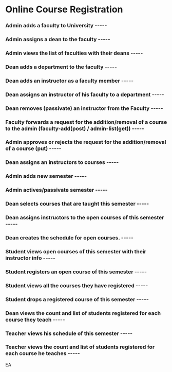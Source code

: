 # Online Course Registration

### Admin adds a faculty to University ----- 
### Admin assigns a dean to the faculty -----
### Admin views the list of faculties with their deans -----
### Dean adds a department to the faculty -----
### Dean adds an instructor as a faculty member -----
### Dean assigns an instructor of his faculty to a department -----
### Dean removes (passivate) an instructor from the Faculty -----
### Faculty forwards a request for the addition/removal of a course to the admin (faculty-add(post) / admin-list(get)) -----
### Admin approves or rejects the request for the addition/removal of a course (put) -----
### Dean assigns an instructors to courses -----
### Admin adds new semester -----
### Admin actives/passivate semester -----
### Dean selects courses that are taught this semester -----
### Dean assigns instructors to the open courses of this semester -----
### Dean creates the schedule for open courses. -----
### Student views open courses of this semester with their instructor info -----
### Student registers an open course of this semester -----
### Student views all the courses they have registered -----
### Student drops a registered course of this semester -----
### Dean views the count and list of students registered for each course they teach -----
### Teacher views his schedule of this semester -----
### Teacher views the count and list of students registered for each course he teaches -----

EA

